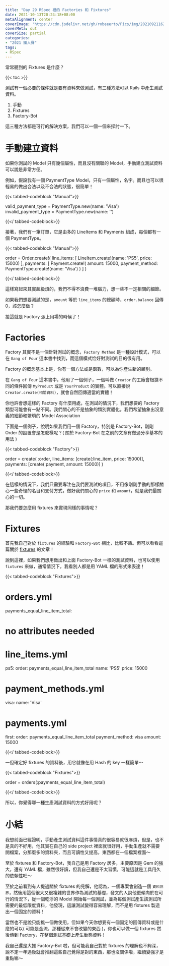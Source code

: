 ```yaml
---
title: "Day 29 RSpec 裡的 Factories 和 Fixtures"
date: 2021-10-13T20:24:18+08:00
metaAlignment: center
coverImage: 'https://cdn.jsdelivr.net/gh/robeeerto/Pics/img/202109211620030.png' 
coverMeta: out
coverSize: partial
categories:
- "2021 鐵人賽"
tags:
- RSpec
---
```


常常聽到的 Fixtures 是什麼？
<!--more-->
{{< toc >}}

測試有一個必要的條件就是要有資料來做測試，有三種方法可以 Rails 中產生測試資料。

1. 手動
2. Fixtures
3. Factory-Bot

這三種方法都是可行的解決方案，我們可以一個一個來探討一下。

# 手動建立資料

如果你測試的 Model 只有幾個屬性，而且沒有關聯的 Model，手動建立測試資料可以說是非常方便。

例如，假設我有一個 PaymentType Model，只有一個屬性，名字。而且也可以很輕易的做出合法以及不合法的狀態，很簡單！

{{< tabbed-codeblock "Manual">}}
<!-- tab ruby -->
valid_payment_type = PaymentType.new(name: 'Visa')
invalid_payment_type = PaymentType.new(name: '')
<!-- endtab -->
{{</ tabbed-codeblock>}}

接著，我們有一筆訂單，它是由多的 LineItems 和 Payments 組成，每個都有一個 PaymentType。

{{< tabbed-codeblock "Manual">}}
<!-- tab ruby -->
order = Order.create!(
  line_items: [
    LineItem.create!(name: 'PS5', price: 15000)
  ],
  payments: [
    Payment.create!(
      amount: 15000,
      payment_method: PaymentType.create!(name: 'Visa')
    )
  ]
)
<!-- endtab -->
{{</ tabbed-codeblock>}}

這樣寫起來其實超級煩的，我們不得不浪費一堆腦力，想一些不一定相關的細節。

如果我們想要測試的是，`amount` 等於 `line_items` 的總額時，`order.balance`  回傳 0，該怎麼做？

接這就是 Factory 派上用場的時候了！

# Factories

Factory 其實不是一個針對測試的概念，`Factory Method` 是一種設計模式，可以在 `Gang of Four` 這本書中找到，而這個模式恰好對測試的目的很有用。

Factory 的概念基本上是，你有一個方法或是函數，可以為你產生新的類別。

在 `Gang of Four` 這本書中，他用了一個例子，一個叫做 `Creator` 的工廠會根據不同的條件回傳 `MyProduct` 或是 `YourProduct` 的實體。可以直接說 `Creator.create(相關資料)`，就會自然回傳適當的實體！

你也許會想這樣的 Factory 有什麼用處，在測試的情況下，我們想要的 Factory 類型可能會有一點不同。我們關心的不是抽象的類別實體化。我們希望抽象出沒意義的細節和繁瑣的 Model Association

下面是一個例子，說明如果我們用一個 Factory，特別是 Factory-Bot，剛剛 Order 的設置會是怎麼樣呢？( 關於 Factory-Bot 在之前的文章有做過分享基本的用法 )

{{< tabbed-codeblock "Factory">}}
<!-- tab ruby -->
order = create(
  :order,
  line_items: [create(:line_item, price: 15000)],
  payments: [create(:payment, amount: 15000)]
)
<!-- endtab -->
{{</ tabbed-codeblock>}}

在這樣的情況下，我們只需要專注在我們要測試的項目，不用像剛剛手動的那樣關心一些奇怪的名目和支付方式，做好我們關心的 `price` 和 `amount`，就是我們最關心的一切。

那我們要怎麼用 fixtures 來實現同樣的事情呢？

# Fixtures

首先我自己對於 `fixtures` 的經驗和 `Factory-Bot` 相比，比較不熟。但可以看看這篇關於 [fixtures](https://chriskottom.com/blog/2014/11/fixing-fixtures/) 的文章！

說到這裡，如果我們想用做出和上面 Factory-Bot 一樣的測試資料，也可以使用 `fixtures` 來做，通常情況下，我看別人都是用 YAML 檔的形式來表達！

{{< tabbed-codeblock "Fixtures">}}
<!-- tab yaml -->
# orders.yml
payments_equal_line_item_total:
  # no attributes needed

# line_items.yml
ps5:
  order: payments_equal_line_item_total
  name: 'PS5'
  price: 15000

# payment_methods.yml
visa:
  name: 'Visa'

# payments.yml
first:
  order: payments_equal_line_item_total
  payment_method: visa
  amount: 15000
<!-- endtab -->
{{</ tabbed-codeblock>}}

一但確定好 fixtures 的資料後，用它就像在用 Hash 的 key 一樣簡單～


{{< tabbed-codeblock "Fixtures">}}
<!-- tab ruby -->
order = orders(:payments_equal_line_item_total)
<!-- endtab -->
{{</ tabbed-codeblock>}}

所以，你覺得哪一種生產測試資料的方式好用呢？

# 小結

我想前面已經證明，手動產生測試資料這件事情真的很容易就很麻煩，但是，也不是真的不好用，他其實在自己的 side project 裡面就很好用，手動生產就不需要開檔案，分那麼多的資料夾，而且可讀性又提高，東西都在一個檔案裡面～

至於 fixtures 和 Factory-Bot，我自己是用 Factory 居多，主要原因是 Gem 的強大，還有 YAML 檔，雖然很好讀，但我自己還是不太習慣，可能這就是工具用久的依賴性吧～

至於之前看到有人提過關於 fixtures 的見解，他認為，一個專案會創造一個 `資料世界`，然後用這個很大又很複雜的世界作為測試的基礎，發文的人說他更傾向於在可行的情況下，從一個乾淨的 Model 開始每一個測試，並為每個測試產生該測試所需要的最低限度資料，他發現，這讓測試變得容易理解，而不是用 fixtures 製造出一個固定的資料！

當然也不是說只能挑一個做使用，但如果今天你想要有一個固定的回傳資料或是什麼的可以( 可能是金流，那種從來不會改變的東西 )，你也可以做一個 fixtures 然後傳到 Factory，在整個測試基礎上產生動態資料！

我自己還是大推 Factory-Bot 啦，但可能我自己對於 fixtures 的理解也不夠深，說不定一年過後就會推翻這些自己覺得是對的東西，那也沒關係啦，繼續變強才是重點嘛～





